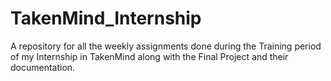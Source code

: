 # TakenMind_Internship
A repository for all the weekly assignments done during the Training period of my Internship in TakenMind along with the Final Project and their documentation.
